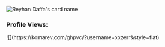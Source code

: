 ![Reyhan Daffa's card name](https://cardivo.vercel.app/api?name=Reyhan%20Daffa%20F.&description=Welcome%20To%20My%20GitHub%20😁&image=https://avatars.githubusercontent.com/u/106092370?v=4&backgroundColor=%23222C35&instagram=xx.zerrr&github=xxzerr&pattern=topography&colorPattern=%2347597E&fontColor=%23ddd&iconColor=%23fff&opacity=0.3)
<p align="right"> <h3>Profile Views:</h3> ![](https://komarev.com/ghpvc/?username=xxzerr&style=flat)

  </p>
